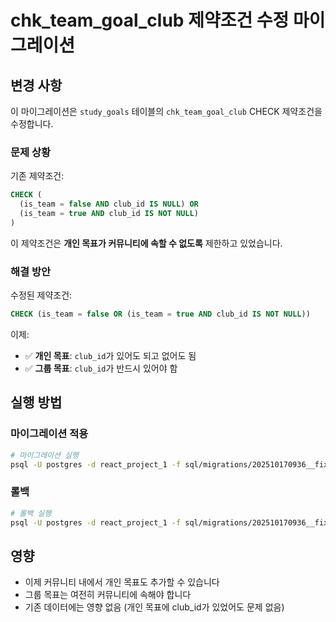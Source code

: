 # chk_team_goal_club 제약조건 수정 마이그레이션

## 변경 사항

이 마이그레이션은 `study_goals` 테이블의 `chk_team_goal_club` CHECK 제약조건을 수정합니다.

### 문제 상황

기존 제약조건:

```sql
CHECK (
  (is_team = false AND club_id IS NULL) OR
  (is_team = true AND club_id IS NOT NULL)
)
```

이 제약조건은 **개인 목표가 커뮤니티에 속할 수 없도록** 제한하고 있었습니다.

### 해결 방안

수정된 제약조건:

```sql
CHECK (is_team = false OR (is_team = true AND club_id IS NOT NULL))
```

이제:

- ✅ **개인 목표**: `club_id`가 있어도 되고 없어도 됨
- ✅ **그룹 목표**: `club_id`가 반드시 있어야 함

## 실행 방법

### 마이그레이션 적용

```bash
# 마이그레이션 실행
psql -U postgres -d react_project_1 -f sql/migrations/202510170936__fix_team_goal_club_constraint/migration.sql
```

### 롤백

```bash
# 롤백 실행
psql -U postgres -d react_project_1 -f sql/migrations/202510170936__fix_team_goal_club_constraint/rollback.sql
```

## 영향

- 이제 커뮤니티 내에서 개인 목표도 추가할 수 있습니다
- 그룹 목표는 여전히 커뮤니티에 속해야 합니다
- 기존 데이터에는 영향 없음 (개인 목표에 club_id가 있었어도 문제 없음)
